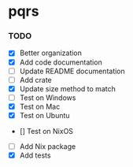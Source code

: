 # pqrs

### TODO

* [x] Better organization
* [x] Add code documentation
* [ ] Update README documentation
* [ ] Add crate
* [x] Update size method to match
* [ ] Test on Windows
* [x] Test on Mac
* [x] Test on Ubuntu
* [] Test on NixOS
* [ ] Add Nix package
* [x] Add tests
